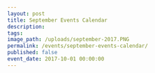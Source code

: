 ```yaml
---
layout: post
title: September Events Calendar
description:
tags: 
image_path: /uploads/september-2017.PNG
permalink: /events/september-events-calendar/
published: false
event_date: 2017-10-01 00:00:00
---
```

